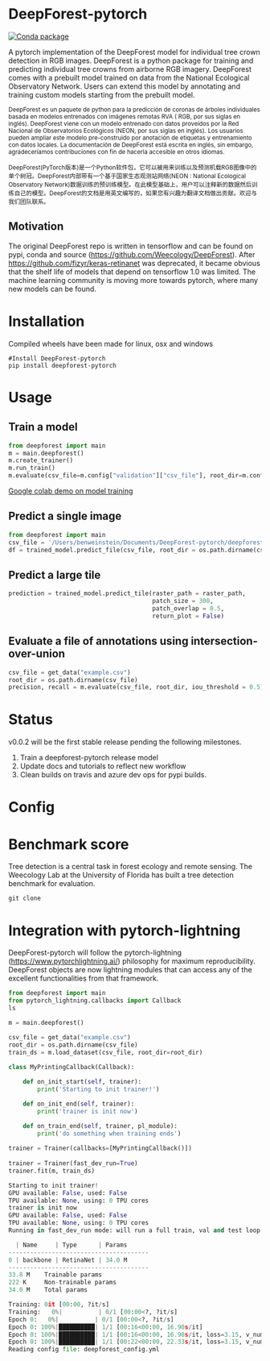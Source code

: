 # DeepForest-pytorch

[![Conda package](https://github.com/weecology/DeepForest-pytorch/actions/workflows/Conda-app.yml/badge.svg)](https://github.com/weecology/DeepForest-pytorch/actions/workflows/Conda-app.yml)

A pytorch implementation of the DeepForest model for individual tree crown detection in RGB images. DeepForest is a python package for training and predicting individual tree crowns from airborne RGB imagery. DeepForest comes with a prebuilt model trained on data from the National Ecological Observatory Network. Users can extend this model by annotating and training custom models starting from the prebuilt model.

<sub> DeepForest es un paquete de python para la predicción de coronas de árboles individuales basada en modelos entrenados con imágenes remotas RVA ( RGB, por sus siglas en inglés). DeepForest viene con un modelo entrenado con datos proveídos por la Red Nacional de Observatorios Ecológicos (NEON, por sus siglas en inglés). Los usuarios pueden ampliar este modelo pre-construido por anotación de etiquetas y entrenamiento con datos locales. La documentación de DeepForest está escrita en inglés, sin embargo, agradeceríamos contribuciones con fin de hacerla accesible en otros idiomas.  <sub>

 <sub> DeepForest(PyTorch版本)是一个Python软件包，它可以被用来训练以及预测机载RGB图像中的单个树冠。DeepForest内部带有一个基于国家生态观测站网络(NEON : National Ecological Observatory Network)数据训练的预训练模型。在此模型基础上，用户可以注释新的数据然后训练自己的模型。DeepForest的文档是用英文编写的，如果您有兴趣为翻译文档做出贡献。欢迎与我们团队联系。<sub>

## Motivation

The original DeepForest repo is written in tensorflow and can be found on pypi, conda and source (https://github.com/Weecology/DeepForest). After https://github.com/fizyr/keras-retinanet was deprecated, it became obvious that the shelf life of models that depend on tensorflow 1.0 was limited. The machine learning community is moving more towards pytorch, where many new models can be found. 

# Installation

Compiled wheels have been made for linux, osx and windows

```
#Install DeepForest-pytorch
pip install deepforest-pytorch
```

# Usage

## Train a model

```Python
from deepforest import main
m = main.deepforest()
m.create_trainer()
m.run_train()
m.evaluate(csv_file=m.config["validation"]["csv_file"], root_dir=m.config["validation"]["root_dir"])
```
[Google colab demo on model training](https://colab.research.google.com/drive/1AJUcw5dEpXeDPHd0sotAz5lpWedFYSIL?usp=sharing)

## Predict a single image

```Python
from deepforest import main
csv_file = '/Users/benweinstein/Documents/DeepForest-pytorch/deepforest/data/OSBS_029.tif'
df = trained_model.predict_file(csv_file, root_dir = os.path.dirname(csv_file))
```

## Predict a large tile

```Python
prediction = trained_model.predict_tile(raster_path = raster_path,
                                        patch_size = 300,
                                        patch_overlap = 0.5,
                                        return_plot = False)
```

## Evaluate a file of annotations using intersection-over-union

```Python
csv_file = get_data("example.csv")
root_dir = os.path.dirname(csv_file)
precision, recall = m.evaluate(csv_file, root_dir, iou_threshold = 0.5)
```

# Status

v0.0.2 will be the first stable release pending the following milestones.

1. Train a deepforest-pytorch release model
2. Update docs and tutorials to reflect new workflow
3. Clean builds on travis and azure dev ops for pypi builds.


# Config


# Benchmark score

Tree detection is a central task in forest ecology and remote sensing. The Weecology Lab at the University of Florida has built a tree detection benchmark for evaluation.

```
git clone 

```


# Integration with pytorch-lightning

DeepForest-pytorch will follow the pytorch-lightning (https://www.pytorchlightning.ai/) philosophy for maximum reproducibility. DeepForest objects are now lightning modules that can access any of the excellent functionalities from that framework.

```Python
from deepforest import main
from pytorch_lightning.callbacks import Callback
ls

m = main.deepforest()

csv_file = get_data("example.csv") 
root_dir = os.path.dirname(csv_file)
train_ds = m.load_dataset(csv_file, root_dir=root_dir)
  
class MyPrintingCallback(Callback):

    def on_init_start(self, trainer):
        print('Starting to init trainer!')

    def on_init_end(self, trainer):
        print('trainer is init now')

    def on_train_end(self, trainer, pl_module):
        print('do something when training ends')
  
trainer = Trainer(callbacks=[MyPrintingCallback()])
  
trainer = Trainer(fast_dev_run=True)
trainer.fit(m, train_ds) 
```

```Python
Starting to init trainer!
GPU available: False, used: False
TPU available: None, using: 0 TPU cores
trainer is init now
GPU available: False, used: False
TPU available: None, using: 0 TPU cores
Running in fast_dev_run mode: will run a full train, val and test loop using 1 batch(es)

  | Name     | Type      | Params
---------------------------------------
0 | backbone | RetinaNet | 34.0 M
---------------------------------------
33.8 M    Trainable params
222 K     Non-trainable params
34.0 M    Total params

Training: 0it [00:00, ?it/s]
Training:   0%|          | 0/1 [00:00<?, ?it/s]
Epoch 0:   0%|          | 0/1 [00:00<?, ?it/s]
Epoch 0: 100%|██████████| 1/1 [00:16<00:00, 16.90s/it]
Epoch 0: 100%|██████████| 1/1 [00:16<00:00, 16.90s/it, loss=3.15, v_num=31]
Epoch 0: 100%|██████████| 1/1 [00:22<00:00, 22.33s/it, loss=3.15, v_num=31]
Reading config file: deepforest_config.yml
```
